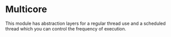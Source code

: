 # Multicore

This module has abstraction layers for a regular thread use and a scheduled thread which you can control the frequency of execution.